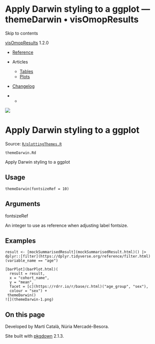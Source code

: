 # Apply Darwin styling to a ggplot — themeDarwin • visOmopResults

Skip to contents

[visOmopResults](../index.html) 1.2.0

  * [Reference](../reference/index.html)
  * Articles
    * [Tables](../articles/a01_tables.html)
    * [Plots](../articles/a02_plots.html)
  * [Changelog](../news/index.html)


  *   * [](https://github.com/darwin-eu/visOmopResults/)



![](../logo.png)

# Apply Darwin styling to a ggplot

Source: [`R/plottingThemes.R`](https://github.com/darwin-eu/visOmopResults/blob/v1.2.0/R/plottingThemes.R)

`themeDarwin.Rd`

Apply Darwin styling to a ggplot

## Usage
    
    
    themeDarwin(fontsizeRef = 10)

## Arguments

fontsizeRef
    

An integer to use as reference when adjusting label fontsize.

## Examples
    
    
    result <- [mockSummarisedResult](mockSummarisedResult.html)() |> dplyr::[filter](https://dplyr.tidyverse.org/reference/filter.html)(variable_name == "age")
    
    [barPlot](barPlot.html)(
      result = result,
      x = "cohort_name",
      y = "mean",
      facet = [c](https://rdrr.io/r/base/c.html)("age_group", "sex"),
      colour = "sex") +
     themeDarwin()
    ![](themeDarwin-1.png)
    

## On this page

Developed by Martí Català, Núria Mercadé-Besora.

Site built with [pkgdown](https://pkgdown.r-lib.org/) 2.1.3.
